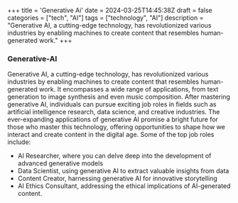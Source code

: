 +++
title = 'Generative Ai'
date = 2024-03-25T14:45:38Z
draft = false
categories = ["tech", "AI"]
tags = ["technology", "AI"]
description = "Generative AI, a cutting-edge technology, has revolutionized various industries by enabling machines to create content that resembles human-generated work."
+++

### Generative-AI 
Generative AI, a cutting-edge technology, has revolutionized various industries by enabling machines to create content that resembles human-generated work. It encompasses a wide range of applications, from text generation to image synthesis and even music composition. After mastering generative AI, individuals can pursue exciting job roles in fields such as artificial intelligence research, data science, and creative industries. The ever-expanding applications of generative AI promise a bright future for those who master this technology, offering opportunities to shape how we interact and create content in the digital age. Some of the top job roles include:

* AI Researcher, where you can delve deep into the development of advanced generative models
* Data Scientist, using generative AI to extract valuable insights from data
* Content Creator, harnessing generative AI for innovative storytelling
* AI Ethics Consultant, addressing the ethical implications of AI-generated content.
